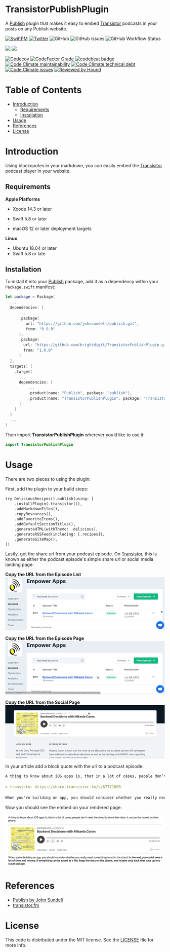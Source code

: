 # TransistorPublishPlugin

A [Publish](https://github.com/JohnSundell/Publish) plugin that makes it easy to embed [Transistor](https://transistor.fm/?via=publish-plugin) podcasts in your posts on any Publish website.

[![SwiftPM](https://img.shields.io/badge/SPM-Linux%20%7C%20macOS-success?logo=swift)](https://swift.org)
[![Twitter](https://img.shields.io/badge/twitter-@brightdigit-blue.svg?style=flat)](http://twitter.com/brightdigit)
![GitHub](https://img.shields.io/github/license/brightdigit/TransistorPublishPlugin)
![GitHub issues](https://img.shields.io/github/issues/brightdigit/TransistorPublishPlugin)
![GitHub Workflow Status](https://img.shields.io/github/actions/workflow/status/brightdigit/TransistorPublishPlugin/TransistorPublishPlugin.yml?label=actions&logo=github&?branch=main)

[![](https://img.shields.io/endpoint?url=https%3A%2F%2Fswiftpackageindex.com%2Fapi%2Fpackages%2Fbrightdigit%2FTransistorPublishPlugin%2Fbadge%3Ftype%3Dswift-versions)](https://swiftpackageindex.com/brightdigit/TransistorPublishPlugin)
[![](https://img.shields.io/endpoint?url=https%3A%2F%2Fswiftpackageindex.com%2Fapi%2Fpackages%2Fbrightdigit%2FTransistorPublishPlugin%2Fbadge%3Ftype%3Dplatforms)](https://swiftpackageindex.com/brightdigit/TransistorPublishPlugin)


[![Codecov](https://img.shields.io/codecov/c/github/brightdigit/TransistorPublishPlugin)](https://codecov.io/gh/brightdigit/TransistorPublishPlugin)
[![CodeFactor Grade](https://img.shields.io/codefactor/grade/github/brightdigit/TransistorPublishPlugin)](https://www.codefactor.io/repository/github/brightdigit/TransistorPublishPlugin)
[![codebeat badge](https://codebeat.co/badges/508ff110-90aa-4a3d-be48-1ffcc8009dd1)](https://codebeat.co/projects/github-com-brightdigit-npmpublishplugin-main)
[![Code Climate maintainability](https://img.shields.io/codeclimate/maintainability/brightdigit/TransistorPublishPlugin)](https://codeclimate.com/github/brightdigit/TransistorPublishPlugin)
[![Code Climate technical debt](https://img.shields.io/codeclimate/tech-debt/brightdigit/TransistorPublishPlugin?label=debt)](https://codeclimate.com/github/brightdigit/TransistorPublishPlugin)
[![Code Climate issues](https://img.shields.io/codeclimate/issues/brightdigit/TransistorPublishPlugin)](https://codeclimate.com/github/brightdigit/TransistorPublishPlugin)
[![Reviewed by Hound](https://img.shields.io/badge/Reviewed_by-Hound-8E64B0.svg)](https://houndci.com)

# Table of Contents

* [Introduction](#introduction)
   * [Requirements](#requirements)
   * [Installation](#installation)
* [Usage](#usage)
* [References](#references)
* [License](#license)

# Introduction

Using blockquotes in your markdown, you can easily embed the [Transisitor](https://transistor.fm/?via=publish-plugin) podcast player in your website.

## Requirements 

**Apple Platforms**

- Xcode 14.3 or later
- Swift 5.8 or later

- macOS 12 or later deployment targets

**Linux**

- Ubuntu 18.04 or later
- Swift 5.8 or late

## Installation

To install it into your [Publish](https://github.com/johnsundell/publish) package, add it as a dependency within your `Package.swift` manifest:

```swift
let package = Package(
  ...
  dependencies: [
	  ...
	  .package(
		 url: "https://github.com/johnsundell/publish.git", 
		 from: "0.9.0"
	  ),
	  .package(
		url: "https://github.com/brightdigit/TransistorPublishPlugin.git",
		from: "1.0.0"
	  )
  ],
  targets: [
	.target(
	  ...
	  dependencies: [
		  ...
		  .product(name: "Publish", package: "publish"),
		  .product(name: "TransistorPublishPlugin", package: "TransistorPublishPlugin"),
	  ]
	)
  ]
  ...
)
```

Then import **TransistorPublishPlugin** wherever you’d like to use it:

```swift
import TransistorPublishPlugin
```

# Usage

There are two pieces to using the plugin:

First, add the plugin to your build steps:

```
try DeliciousRecipes().publish(using: [
    .installPlugin(.transistor()),
    .addMarkdownFiles(),
    .copyResources(),
    .addFavoriteItems(),
    .addDefaultSectionTitles(),
    .generateHTML(withTheme: .delicious),
    .generateRSSFeed(including: [.recipes]),
    .generateSiteMap(),
])
```

Lastly, get the share url from your podcast episode. On [Transistor](https://transistor.fm/?via=publish-plugin), this is known as either the podcast episode's simple share url or social media landing page:

**Copy the URL from the Episode List**
![Copy the URL from the Episode List](Sources/TransistorPublishPlugin/Documentation.docc/Resources/videos/CopyFromEpisodeList.gif)

**Copy the URL from the Episode Page**
![Copy the URL from the Episode Page](Sources/TransistorPublishPlugin/Documentation.docc/Resources/videos/CopyFromEpisodePage.gif)

**Copy the URL from the Social Page**
![Copy the URL from the Social Page](Sources/TransistorPublishPlugin/Documentation.docc/Resources/videos/CopyFromEpisodeShare.gif)

In your article add a block quote with the url to a podcast episode:

```markdown
A thing to know about iOS apps is, that in a lot of cases, people don’t need the cloud to store their data. It can just be stored on their phone.

> transistor https://share.transistor.fm/s/67771090

When you're building an app, you should consider whether you really need something stored in the cloud. **In the end, you could save a lot of time and money, if everything can be saved as a file, keep the data on the phone, and maybe only back that data up into cloud storage.**
```

Now you should see the embed on your rendered page:

![Screenshot of Transistor Embed](Sources/TransistorPublishPlugin/Documentation.docc/Resources/web-screenshot.jpg)
 
# References

* [Publish by John Sundell](https://github.com/JohnSundell/Publish)
* [transistor.fm](https://transistor.fm/?via=publish-plugin) 

# License 

This code is distributed under the MIT license. See the [LICENSE](https://github.com/brightdigit/TransistorPublishPlugin/LICENSE) file for more info.
